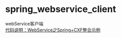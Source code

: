 # spring_webservice_client
webService客户端
<br>
[代码说明：WebService之Spring+CXF整合示例](https://www.cnblogs.com/maggieq8324/p/13060968.html)
